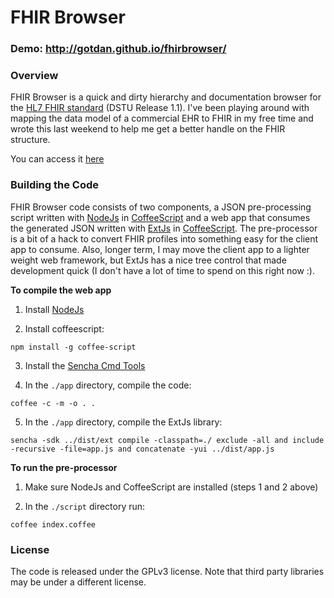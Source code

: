 # FHIR Browser


### Demo: http://gotdan.github.io/fhirbrowser/


### Overview
FHIR Browser is a quick and dirty hierarchy and documentation browser for the [HL7 FHIR standard](http://hl7.org/implement/standards/fhir/) (DSTU Release 1.1). I've been playing around with mapping the data model of a commercial EHR to FHIR in my free time and wrote this last weekend to help me get a better handle on the FHIR structure.

You can access it [here](http://gotdan.github.io/fhirbrowser/index.html)


### Building the Code
FHIR Browser code consists of two components, a JSON pre-processing script written with [NodeJs](http://nodejs.org) in [CoffeeScript](http://coffeescript.org) and a web app that consumes the generated JSON written with [ExtJs](http://www.sencha.com/products/extjs/) in [CoffeeScript](http://coffeescript.org). The pre-processor is a bit of a hack to convert FHIR profiles into something easy for the client app to consume. Also, longer term, I may move the client app to a lighter weight web framework, but ExtJs has a nice tree control that made development quick (I don't have a lot of time to spend on this right now :).

**To compile the web app**

1. Install [NodeJs](http://nodejs.org)

2. Install coffeescript:

```npm install -g coffee-script```

3. Install the [Sencha Cmd Tools](http://www.sencha.com/products/sencha-cmd/download)

4. In the ```./app``` directory, compile the code:

```coffee -c -m -o . .```

5. In the ```./app``` directory, compile the ExtJs library:

```sencha -sdk ../dist/ext compile -classpath=./ exclude -all and include -recursive -file=app.js and concatenate -yui ../dist/app.js```


**To run the pre-processor**

1. Make sure NodeJs and CoffeeScript are installed (steps 1 and 2 above)

2. In the ```./script``` directory run:

```coffee index.coffee```


### License
The code is released under the GPLv3 license. Note that third party libraries may be under a different license.
